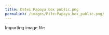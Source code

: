 ```yaml
---
title: Datei:Papaya box public.png
permalink: /images/File:Papaya_box_public.png/
---
```


Importing image file